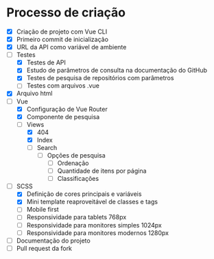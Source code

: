 # Processo de criação

- [x] Criação de projeto com Vue CLI
- [x] Primeiro commit de inicialização
- [x] URL da API como variável de ambiente
- [ ] Testes
  - [x] Testes de API
  - [x] Estudo de parâmetros de consulta na documentação do GitHub
  - [x] Testes de pesquisa de repositórios com parâmetros
  - [ ] Testes com arquivos .vue
- [x] Arquivo html
- [ ] Vue
  - [x] Configuração de Vue Router
  - [x] Componente de pesquisa
  - [ ] Views
    - [x] 404
    - [x] Index
    - [ ] Search
      - [ ] Opções de pesquisa
        - [ ] Ordenação
        - [ ] Quantidade de itens por página
        - [ ] Classificações
- [ ] SCSS
  - [x] Definição de cores principais e variáveis
  - [x] Mini template reaproveitável de classes e tags
  - [ ] Mobile first
  - [ ] Responsividade para tablets 768px
  - [ ] Responsividade para monitores simples 1024px
  - [ ] Responsividade para monitores modernos 1280px
- [ ] Documentação do projeto
- [ ] Pull request da fork
